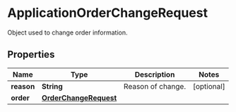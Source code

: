 

# ApplicationOrderChangeRequest

Object used to change order information.

## Properties

| Name | Type | Description | Notes |
|------------ | ------------- | ------------- | -------------|
|**reason** | **String** | Reason of change. |  [optional] |
|**order** | [**OrderChangeRequest**](OrderChangeRequest.md) |  |  |



